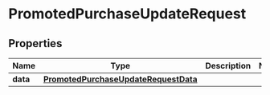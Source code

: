 

# PromotedPurchaseUpdateRequest


## Properties

| Name | Type | Description | Notes |
|------------ | ------------- | ------------- | -------------|
|**data** | [**PromotedPurchaseUpdateRequestData**](PromotedPurchaseUpdateRequestData.md) |  |  |



